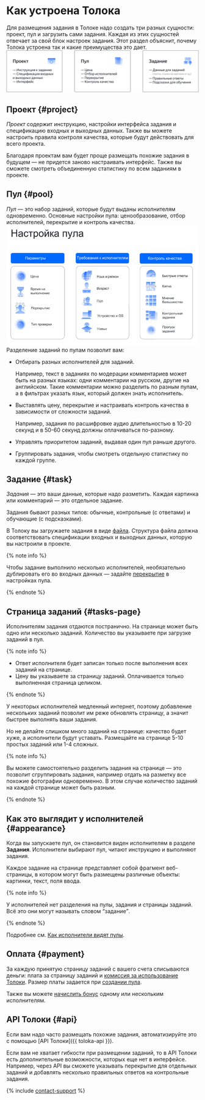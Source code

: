 # Как устроена Толока

Для размещения задания в Толоке надо создать три разных сущности: проект, пул и загрузить сами задания. Каждая из этих сущностей отвечает за свой блок настроек задания. Этот раздел объяснит, почему Толока устроена так и какие преимущества это дает.
![](../_images/other/toloka-overview.svg)

## Проект {#project}

_Проект_ содержит инструкцию, настройки интерфейса задания и спецификацию входных и выходных данных. Также вы можете настроить правила контроля качества, которые будут действовать для всего проекта.

Благодаря проектам вам будет проще размещать похожие задания в будущем — не придется заново настраивать интерфейс. Также вы сможете смотреть объединенную статистику по всем заданиям в проекте.


## Пул {#pool}

_Пул_ — это набор заданий, которые будут выданы исполнителям одновременно. Основные настройки пула: ценообразование, отбор исполнителей, перекрытие и контроль качества.
![](../_images/other/pool-settings.png)
Разделение заданий по пулам позволит вам:
- Отбирать разных исполнителей для заданий.

    Например, текст в заданиях по модерации комментариев может быть на разных языках: одни комментарии на русском, другие на английском. Такие комментарии можно разделить по разным пулам, а в фильтрах указать язык, который должен знать исполнитель.

- Выставлять цену, перекрытие и настраивать контроль качества в зависимости от сложности заданий.

    Например, задания по расшифровке аудио длительностью в 10-20 секунд и в 50-60 секунд должны оплачиваться по-разному.

- Управлять приоритетом заданий, выдавая один пул раньше другого.

- Группировать задания, чтобы смотреть отдельную статистику по каждой группе.


## Задание {#task}

_Задания_ — это ваши данные, которые надо разметить. Каждая картинка или комментарий — это отдельное задание.

Задания бывают разных типов: обычные, контрольные (с ответами) и обучающие (с подсказками).

В Толоку вы загружаете задания в виде [файла](../../glossary.md#tsv-file-definition-ru). Структура файла должна соответствовать спецификации входных и выходных данных, которую вы настроили в проекте.

{% note info %}

Чтобы задание выполнило несколько исполнителей, необязательно дублировать его во входных данных — задайте [перекрытие](../../glossary.md#overlap-ru) в настройках пула.

{% endnote %}


## Страница заданий {#tasks-page}

Исполнителям задания отдаются постранично. На странице может быть одно или несколько заданий. Количество вы указываете при загрузке заданий в пул.

{% note info %}

- Ответ исполнителя будет записан только после выполнения всех заданий на странице.
- Цену вы указываете за страницу заданий. Оплачивается только выполненная страница целиком.

{% endnote %}

У некоторых исполнителей медленный интернет, поэтому добавление нескольких заданий позволит им реже обновлять страницу, а значит быстрее выполнять ваши задания.

Но не делайте слишком много заданий на странице: качество будет хуже, а исполнители будут уставать. Размещайте на странице 5-10 простых заданий или 1-4 сложных.

{% note info %}

Вы можете самостоятельно разделить задания на странице — это позволит сгруппировать задания, например отдать на разметку все похожие фотографии одновременно. В этом случае количество заданий на каждой странице может быть разным.

{% endnote %}


## Как это выглядит у исполнителей {#appearance}

Когда вы запускаете пул, он становится виден исполнителям в разделе **Задания**. Исполнители выбирают пул, читают инструкцию и выполняют задания.

Каждое задание на странице представляет собой фрагмент веб-страницы, в котором могут быть размещены различные объекты: картинки, текст, поля ввода.

{% note info %}

У исполнителей нет разделения на пулы, задания и страницы заданий. Всё это они могут называть словом <q>задание</q>.

{% endnote %}

Подробнее см. [Как исполнители видят пулы](./pool-main.md).


## Оплата {#payment}

За каждую принятую страницу заданий с вашего счета списываются деньги: плата за страницу заданий и [комиссия за использование Толоки](budget.md). Размер платы задается при [создании пула](pool-main.md).

Также вы можете [начислить бонус](bonus.md) одному или нескольким исполнителям.


## API Толоки {#api}

Если вам надо часто размещать похожие задания, автоматизируйте это с помощью [API Толоки]({{ toloka-api }}).

Если вам не хватает гибкости при размещении заданий, то в API Толоки есть дополнительные возможности, которых еще нет в интерфейсе. Например, через API вы сможете указывать перекрытие для отдельных заданий и добавлять несколько правильных ответов на контрольные задания.

{% include [contact-support](../_includes/contact-support-new.md) %}